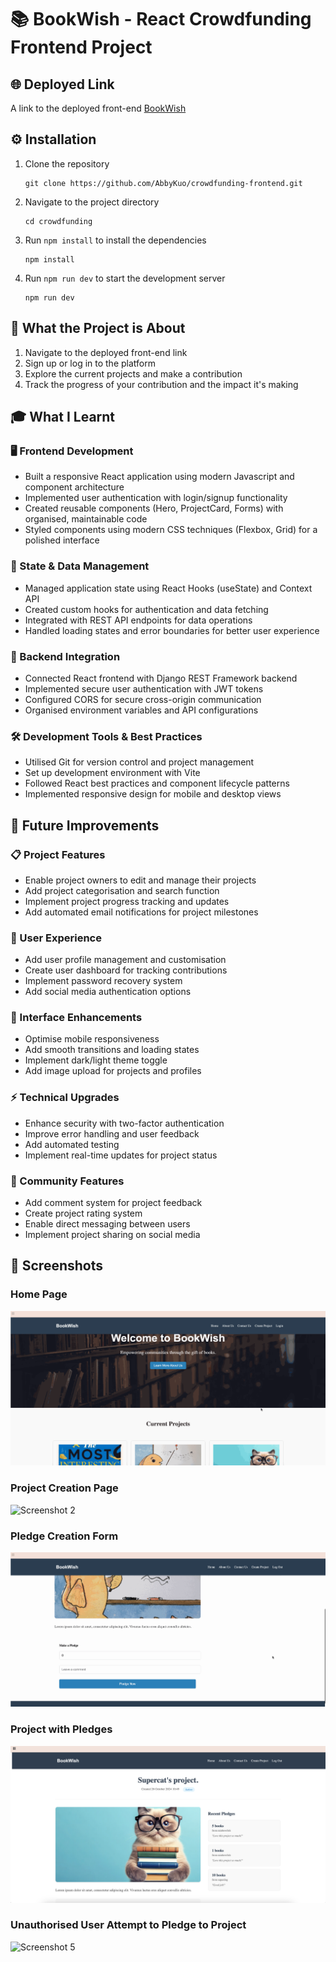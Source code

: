 # 📚 BookWish - React Crowdfunding Frontend Project

## 🌐 Deployed Link

A link to the deployed front-end  [BookWish](https://bookwish-crowdfunding.netlify.app)

## ⚙️ Installation

1. Clone the repository
   ```
   git clone https://github.com/AbbyKuo/crowdfunding-frontend.git
   ```
2. Navigate to the project directory
   ```
   cd crowdfunding
   ```
3. Run `npm install` to install the dependencies
   ```
   npm install
   ```
4. Run `npm run dev` to start the development server
   ```
   npm run dev
   ```

## 🎯 What the Project is About

1. Navigate to the deployed front-end link
2. Sign up or log in to the platform
3. Explore the current projects and make a contribution
4. Track the progress of your contribution and the impact it's making

## 🎓 What I Learnt

### 🖥️ Frontend Development
- Built a responsive React application using modern Javascript and component architecture
- Implemented user authentication with login/signup functionality
- Created reusable components (Hero, ProjectCard, Forms) with organised, maintainable code
- Styled components using modern CSS techniques (Flexbox, Grid) for a polished interface

### 🔄 State & Data Management
- Managed application state using React Hooks (useState) and Context API
- Created custom hooks for authentication and data fetching
- Integrated with REST API endpoints for data operations
- Handled loading states and error boundaries for better user experience

### 🔌 Backend Integration
- Connected React frontend with Django REST Framework backend
- Implemented secure user authentication with JWT tokens
- Configured CORS for secure cross-origin communication
- Organised environment variables and API configurations

### 🛠️ Development Tools & Best Practices
- Utilised Git for version control and project management
- Set up development environment with Vite
- Followed React best practices and component lifecycle patterns
- Implemented responsive design for mobile and desktop views

## 🚀 Future Improvements

### 📋 Project Features
- Enable project owners to edit and manage their projects
- Add project categorisation and search function
- Implement project progress tracking and updates
- Add automated email notifications for project milestones

### 👤 User Experience
- Add user profile management and customisation
- Create user dashboard for tracking contributions
- Implement password recovery system
- Add social media authentication options

### 🎨 Interface Enhancements
- Optimise mobile responsiveness
- Add smooth transitions and loading states
- Implement dark/light theme toggle
- Add image upload for projects and profiles

### ⚡ Technical Upgrades
- Enhance security with two-factor authentication
- Improve error handling and user feedback
- Add automated testing
- Implement real-time updates for project status

### 🤝 Community Features
- Add comment system for project feedback
- Create project rating system
- Enable direct messaging between users
- Implement project sharing on social media

## 📸 Screenshots

### Home Page

![HomePage](./public/images/screenshots/HomePage.gif)

### Project Creation Page

![Screenshot 2](./public/screenshot2.png)

### Pledge Creation Form

![pledge_creation](./public/images/screenshots/pledge_creation.gif)

### Project with Pledges

![project_with_pledges](./public/images/screenshots/project_with_pledge.png)

### Unauthorised User Attempt to Pledge to Project

![Screenshot 5](./public/screenshot5.png)
